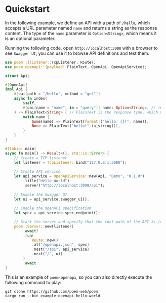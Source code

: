 # Quickstart

In the following example, we define an API with a path of `/hello`, which accepts a URL parameter named `name` and returns 
a string as the response content. The type of the `name` parameter is `Option<String>`, which means it is an optional parameter.

Running the following code, open `http://localhost:3000` with a browser to see `Swagger UI`, you can use it to browse API
definitions and test them.

```rust
use poem::{listener::TcpListener, Route};
use poem_openapi::{payload::PlainText, OpenApi, OpenApiService};

struct Api;

#[OpenApi]
impl Api {
    #[oai(path = "/hello", method = "get")]
    async fn index(
        &self,
        #[oai(name = "name", in = "query")] name: Option<String>, // in="query" means this parameter is parsed from Url
    ) -> PlainText<String> { // PlainText is the response type, which means that the response type of the API is a string, and the Content-Type is `text/plain`
        match name {
            Some(name) => PlainText(format!("hello, {}!", name)),
            None => PlainText("hello!".to_string()),
        }
    }
}

#[tokio::main]
async fn main() -> Result<(), std::io::Error> {
    // Create a TCP listener
    let listener = TcpListener::bind("127.0.0.1:3000");
  
    // Create API service
    let api_service = OpenApiService::new(Api, "Demo", "0.1.0")
        .title("Hello World")
        .server("http://localhost:3000/api");
  
    // Enable the Swagger UI
    let ui = api_service.swagger_ui();
    
    // Enable the OpenAPI specification
    let spec = api_service.spec_endpoint();

    // Start the server and specify that the root path of the API is /api, and the path of Swagger UI is /
    poem::Server::new(listener)
        .await?
        .run(
            Route::new()
            .at("/openapi.json", spec)
            .nest("/api", api_service)
            .nest("/", ui)
        )
        .await
}
```

This is an example of `poem-openapi`, so you can also directly execute the following command to play:

```shell
git clone https://github.com/poem-web/poem
cargo run --bin example-openapi-hello-world
```

